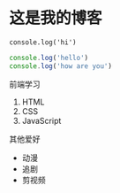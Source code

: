 # 这是我的博客

`console.log('hi')`

```javascript
console.log('hello')
console.log('how are you')
```

前端学习
1. HTML
2. CSS
3. JavaScript

其他爱好
* 动漫
* 追剧
* 剪视频
